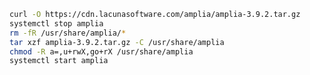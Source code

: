 ﻿```sh
curl -O https://cdn.lacunasoftware.com/amplia/amplia-3.9.2.tar.gz
systemctl stop amplia
rm -fR /usr/share/amplia/*
tar xzf amplia-3.9.2.tar.gz -C /usr/share/amplia
chmod -R a=,u+rwX,go+rX /usr/share/amplia
systemctl start amplia
```
